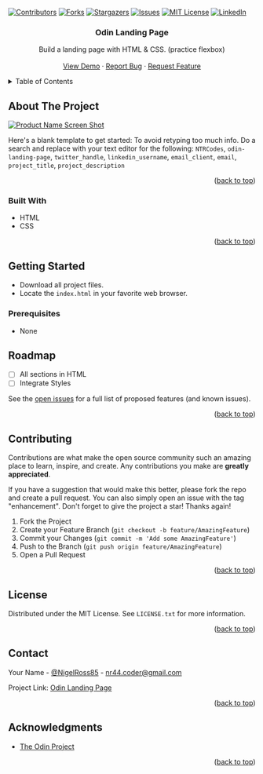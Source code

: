 <!-- Improved compatibility of back to top link: See: https://github.com/othneildrew/Best-README-Template/pull/73 -->
<a name="readme-top"></a>
<!--
*** Thanks for checking out the Best-README-Template. If you have a suggestion
*** that would make this better, please fork the repo and create a pull request
*** or simply open an issue with the tag "enhancement".
*** Don't forget to give the project a star!
*** Thanks again! Now go create something AMAZING! :D
-->



<!-- PROJECT SHIELDS -->
<!--
*** I'm using markdown "reference style" links for readability.
*** Reference links are enclosed in brackets [ ] instead of parentheses ( ).
*** See the bottom of this document for the declaration of the reference variables
*** for contributors-url, forks-url, etc. This is an optional, concise syntax you may use.
*** https://www.markdownguide.org/basic-syntax/#reference-style-links
-->
[![Contributors][contributors-shield]][contributors-url]
[![Forks][forks-shield]][forks-url]
[![Stargazers][stars-shield]][stars-url]
[![Issues][issues-shield]][issues-url]
[![MIT License][license-shield]][license-url]
[![LinkedIn][linkedin-shield]][linkedin-url]

<h3 align="center">Odin Landing Page</h3>
    <p align="center">
        Build a landing page with HTML & CSS. (practice flexbox)
        <br />
        <br />
        <a href="https://github.com/NTRCodes/odin-landing-page">View Demo</a>
        ·
        <a href="https://github.com/NTRCodes/odin-landing-page/issues">Report Bug</a>
        ·
        <a href="https://github.com/NTRCodes/odin-landing-page/issues">Request Feature</a>
    </p>




<!-- TABLE OF CONTENTS -->
<details>
  <summary>Table of Contents</summary>
  <ol>
    <li>
      <a href="#about-the-project">About The Project</a>
      <ul>
        <li><a href="#built-with">Built With</a></li>
      </ul>
    </li>
    <li>
      <a href="#getting-started">Getting Started</a>
      <ul>
        <li><a href="#prerequisites">Prerequisites</a></li>
      </ul>
    </li>
    <li><a href="#roadmap">Roadmap</a></li>
    <li><a href="#contributing">Contributing</a></li>
    <li><a href="#license">License</a></li>
    <li><a href="#contact">Contact</a></li>
    <li><a href="#acknowledgments">Acknowledgments</a></li>
  </ol>
</details>



<!-- ABOUT THE PROJECT -->
## About The Project

[![Product Name Screen Shot][product-screenshot]]()

Here's a blank template to get started: To avoid retyping too much info. Do a search and replace with your text editor for the following: `NTRCodes`, `odin-landing-page`, `twitter_handle`, `linkedin_username`, `email_client`, `email`, `project_title`, `project_description`

<p align="right">(<a href="#readme-top">back to top</a>)</p>



### Built With
* HTML
* CSS

<p align="right">(<a href="#readme-top">back to top</a>)</p>



<!-- GETTING STARTED -->
## Getting Started

* Download all project files.
* Locate the `index.html` in your favorite web browser.


### Prerequisites
* None


<!-- ROADMAP -->
## Roadmap

- [ ] All sections in HTML
- [ ] Integrate Styles

See the [open issues](https://github.com/NTRCodes/odin-landing-page/issues) for a full list of proposed features (and known issues).

<p align="right">(<a href="#readme-top">back to top</a>)</p>



<!-- CONTRIBUTING -->
## Contributing

Contributions are what make the open source community such an amazing place to learn, inspire, and create. Any contributions you make are **greatly appreciated**.

If you have a suggestion that would make this better, please fork the repo and create a pull request. You can also simply open an issue with the tag "enhancement".
Don't forget to give the project a star! Thanks again!

1. Fork the Project
2. Create your Feature Branch (`git checkout -b feature/AmazingFeature`)
3. Commit your Changes (`git commit -m 'Add some AmazingFeature'`)
4. Push to the Branch (`git push origin feature/AmazingFeature`)
5. Open a Pull Request

<p align="right">(<a href="#readme-top">back to top</a>)</p>



<!-- LICENSE -->
## License

Distributed under the MIT License. See `LICENSE.txt` for more information.

<p align="right">(<a href="#readme-top">back to top</a>)</p>



<!-- CONTACT -->
## Contact

Your Name - [@NigelRoss85](https://twitter.com/NigelRoss85) - nr44.coder@gmail.com

Project Link: [Odin Landing Page](https://github.com/NTRCodes/odin-landing-page)

<p align="right">(<a href="#readme-top">back to top</a>)</p>



<!-- ACKNOWLEDGMENTS -->
## Acknowledgments

* [The Odin Project](https://www.theodingproject.com)

<p align="right">(<a href="#readme-top">back to top</a>)</p>


<!-- MARKDOWN LINKS & IMAGES -->
<!-- https://www.markdownguide.org/basic-syntax/#reference-style-links -->
[contributors-shield]: https://img.shields.io/github/contributors/NTRCodes/odin-landing-page.svg?style=for-the-badge
[contributors-url]: https://github.com/NTRCodes/odin-landing-page/graphs/contributors
[forks-shield]: https://img.shields.io/github/forks/NTRCodes/odin-landing-page.svg?style=for-the-badge
[forks-url]: https://github.com/NTRCodes/odin-landing-page/network/members
[stars-shield]: https://img.shields.io/github/stars/NTRCodes/odin-landing-page.svg?style=for-the-badge
[stars-url]: https://github.com/NTRCodes/odin-landing-page/stargazers
[issues-shield]: https://img.shields.io/github/issues/NTRCodes/odin-landing-page.svg?style=for-the-badge
[issues-url]: https://github.com/NTRCodes/odin-landing-page/issues
[license-shield]: https://img.shields.io/github/license/NTRCodes/odin-landing-page.svg?style=for-the-badge
[license-url]: https://mit-license.org/
[linkedin-shield]: https://img.shields.io/badge/-LinkedIn-black.svg?style=for-the-badge&logo=linkedin&colorB=555
[linkedin-url]: https://linkedin.com/in/nigelross44
[product-screenshot]: https://cdn.statically.io/gh/TheOdinProject/curriculum/81a5d553f4073e593d23a6ab00d50eef8620796d/foundations/html_css/project/imgs/01.png

